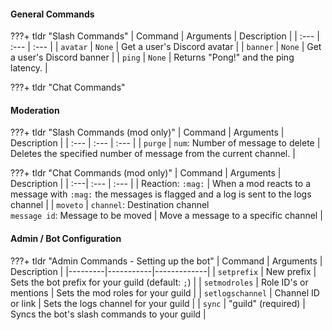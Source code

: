 
#### General Commands

???+ tldr "Slash Commands"
    | Command | Arguments | Description |
    | :--- | :--- | :--- |
    | `avatar` | `None` | Get a user's Discord avatar |
    | `banner` | `None` | Get a user's Discord banner |
    | `ping` | `None` | Returns "Pong!" and the ping latency. |

???+ tldr "Chat Commands"

#### Moderation

???+ tldr "Slash Commands (mod only)"
    | Command | Arguments | Description |
    | :--- | :--- | :--- |
    | `purge` | `num`: Number of message to delete | Deletes the specified number of message from the current channel. |

???+ tldr "Chat Commands (mod only)"
    | Command | Arguments | Description |
    | :---| :--- | :--- |
    | Reaction: `:mag:` | When a mod reacts to a message with `:mag:` the messages is flagged and a log is sent to the logs channel |
    | `moveto` | `channel`: Destination channel<br>`message id`: Message to be moved | Move a message to a specific channel |

#### Admin / Bot Configuration

???+ tldr "Admin Commands - Setting up the bot"
    | Command | Arguments | Description |
    |---------|-----------|-------------|
    | `setprefix` | New prefix | Sets the bot prefix for your guild (default: `;`) |
    | `setmodroles` | Role ID's or mentions | Sets the mod roles for your guild |
    | `setlogschannel` | Channel ID or link | Sets the logs channel for your guild |
    | `sync` | "guild" (required) | Syncs the bot's slash commands to your guild |